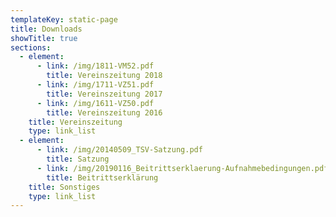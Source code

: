 ```yaml
---
templateKey: static-page
title: Downloads
showTitle: true
sections:
  - element:
      - link: /img/1811-VM52.pdf
        title: Vereinszeitung 2018
      - link: /img/1711-VZ51.pdf
        title: Vereinszeitung 2017
      - link: /img/1611-VZ50.pdf
        title: Vereinszeitung 2016
    title: Vereinszeitung
    type: link_list
  - element:
      - link: /img/20140509_TSV-Satzung.pdf
        title: Satzung
      - link: /img/20190116_Beitrittserklaerung-Aufnahmebedingungen.pdf
        title: Beitrittserklärung
    title: Sonstiges
    type: link_list
---
```

